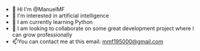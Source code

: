 - 👋 Hi I'm @ManuelMF
- 👀 I'm interested in artificial intelligence
- 🌱 I am currently learning Python
- 💞️ I am looking to collaborate on some great development project where I can grow professionally
- 📫You can contact me at this email: mmf195000@gmail.com

<!---
ManuelMF/ManuelMF is a ✨ special ✨ repository because its `README.md` (this file) appears on your GitHub profile.
You can click the Preview link to take a look at your changes.
--->
